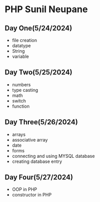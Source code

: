 # PHP Sunil Neupane

## Day One(5/24/2024)

- file creation
- datatype
- String
- variable

## Day Two(5/25/2024)

- numbers
- type casting
- math
- switch
- function

## Day Three(5/26/2024)

- arrays
- associative array
- date
- forms
- connecting and using MYSQL database
- creating database entry

## Day Four(5/27/2024)

- OOP in PHP
- constructor in PHP
